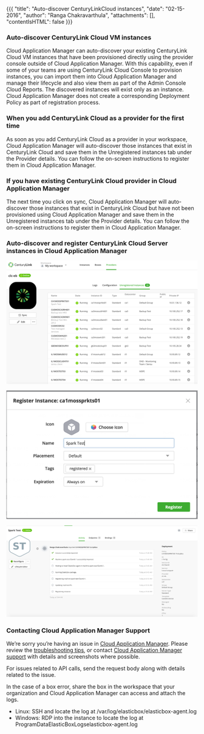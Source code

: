 {{{
"title": "Auto-discover CenturyLinkCloud instances",
"date": "02-15-2016",
"author": "Ranga Chakravarthula",
"attachments": [],
"contentIsHTML": false
}}}

### Auto-discover CenturyLink Cloud VM instances

Cloud Application Manager can auto-discover your existing CenturyLink Cloud VM instances that have been provisioned directly using the provider console outside of Cloud Application Manager. With this capability, even if some of your teams are using CenturyLink Cloud Console to provision instances, you can import them into Cloud Application Manager and manage their lifecycle and also view them as part of the Admin Console Cloud Reports. The discovered instances will exist only as an instance. Cloud Application Manager does not create a corresponding Deployment Policy as part of registration process.

### When you add CenturyLink Cloud as a provider for the first time

As soon as you add CenturyLink Cloud as a provider in your workspace, Cloud Application Manager will auto-discover those instances that exist in CenturyLink Cloud and save them in the Unregistered instances tab under the Provider details. You can follow the on-screen instructions to register them in Cloud Application Manager.

### If you have existing CenturyLink Cloud provider in Cloud Application Manager

The next time you click on sync, Cloud Application Manager will auto-discover those instances that exist in CenturyLink Cloud but have not been provisioned using Cloud Application Manager and save them in the Unregistered instances tab under the Provider details. You can follow the on-screen instructions to register them in Cloud Application Manager.

### Auto-discover and register CenturyLink Cloud Server instances in Cloud Application Manager

![Unregistered Instances](../../images/cloud-application-manager/clc-provider-unregisteredinstances.png)

![Register Instance](../../images/cloud-application-manager/clc-provider-registerInstance.png)

![Register Instance Successful](../../images/cloud-application-manager/clc-provider-successfullyregistered.png)

### Contacting Cloud Application Manager Support

We’re sorry you’re having an issue in [Cloud Application Manager](https://www.ctl.io/cloud-application-manager/). Please review the [troubleshooting tips](../Troubleshooting/troubleshooting-tips.md), or contact [Cloud Application Manager support](mailto:cloudsupport@centurylink.com) with details and screenshots where possible.

For issues related to API calls, send the request body along with details related to the issue.

In the case of a box error, share the box in the workspace that your organization and Cloud Application Manager can access and attach the logs.
* Linux: SSH and locate the log at /var/log/elasticbox/elasticbox-agent.log
* Windows: RDP into the instance to locate the log at ProgramDataElasticBoxLogselasticbox-agent.log
